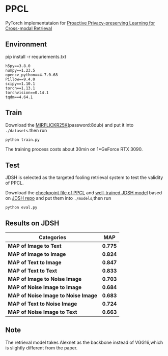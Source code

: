 # PPCL

PyTorch implementataion for [Proactive Privacy-preserving Learning for Cross-modal Retrieval](https://dl.acm.org/doi/full/10.1145/3545799)



## Environment

pip install -r requriements.txt

```
h5py==3.8.0
numpy==1.23.5
opencv_python==4.7.0.68
Pillow==9.4.0
scipy==1.10.1
torch==1.13.1
torchvision==0.14.1
tqdm==4.64.1
```

## Train

Download the [MIRFLICKR25K](https://pan.baidu.com/s/1o5jSliFjAezBavyBOiJxew)(password:8dub) and put it into `./datasets`.then run

```python
python train.py
```

The training process costs about 30min on 1*GeForce RTX 3090.

## Test

JDSH is selected as the targeted fooling retrieval system to test the validity of PPCL.

Download the [checkpoint file of PPCL](https://drive.google.com/file/d/1CoOZCFlC5hfrWOhPyFX9cd9tk5oRGgSz/view?usp=share_link) and [well-trained JDSH model](https://drive.google.com/file/d/1LDKsBhSJgtJs0SXBcocuyUyIbNAVFDsY/view?usp=share_link) based on [JDSH repo](https://github.com/KaiserLew/JDSH) and put them into `./models`,then run

```
python eval.py
```



## Results on JDSH

| Categories                            | MAP       |
| ------------------------------------- | --------- |
| **MAP of Image to Text**              | **0.775** |
| **MAP of Image to Image**             | **0.824** |
| **MAP of Text to Image**              | **0.847** |
| **MAP of Text to Text**               | **0.833** |
| **MAP of Image to Noise Image**       | **0.703** |
| **MAP of Noise Image to Image**       | **0.684** |
| **MAP of Noise Image to Noise Image** | **0.683** |
| **MAP of Text to Noise Image**        | **0.724** |
| **MAP of Noise Image to Text**        | **0.663** |



## Note

The retrieval model takes Alexnet as the backbone instead of VGG16,which is slightly different from the paper.

